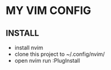 # MY VIM CONFIG
## INSTALL
- install nvim
- clone this project to ~/.config/nvim/ 
- open nvim run :PlugInstall
